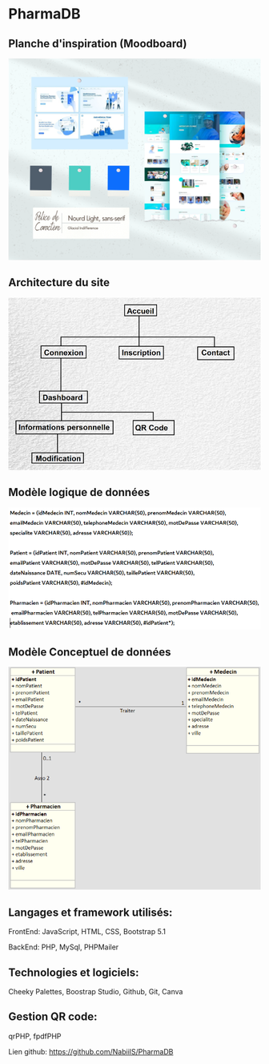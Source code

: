 # PharmaDB

## Planche d'inspiration (Moodboard)

![Moodboard](/ressources/images/PharmaMoodboard.png?raw=true "Moodboard")

## Architecture du site

![Architecture](/ressources/images/ArchitecturePharmaDB.png?raw=true "Architecture")

## Modèle logique de données

![MLD](/ressources/images/PharmaDBMLD.png?raw=true "MLD")

## Modèle Conceptuel de données

![MCD](/ressources/images/PharmaDBMCD.png?raw=true "MCD")

## Langages et framework utilisés:

FrontEnd: JavaScript, HTML, CSS, Bootstrap 5.1

BackEnd: PHP, MySql, PHPMailer

## Technologies et logiciels:

Cheeky Palettes, Boostrap Studio, Github, Git, Canva

## Gestion QR code:

qrPHP, fpdfPHP






Lien github: https://github.com/NabiilS/PharmaDB